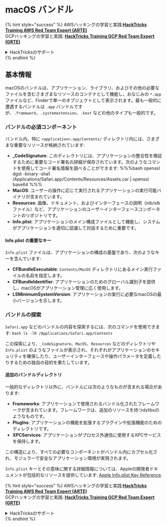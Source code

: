 # macOS バンドル

{% hint style="success" %}
AWSハッキングの学習と実践:<img src="/.gitbook/assets/arte.png" alt="" data-size="line">[**HackTricks Training AWS Red Team Expert (ARTE)**](https://training.hacktricks.xyz/courses/arte)<img src="/.gitbook/assets/arte.png" alt="" data-size="line">\
GCPハッキングの学習と実践: <img src="/.gitbook/assets/grte.png" alt="" data-size="line">[**HackTricks Training GCP Red Team Expert (GRTE)**<img src="/.gitbook/assets/grte.png" alt="" data-size="line">](https://training.hacktricks.xyz/courses/grte)

<details>

<summary>HackTricksのサポート</summary>

* [**サブスクリプションプラン**](https://github.com/sponsors/carlospolop)をチェック！
* 💬 [**Discordグループ**](https://discord.gg/hRep4RUj7f)に参加するか、[**telegramグループ**](https://t.me/peass)に参加するか、**Twitter** 🐦 [**@hacktricks\_live**](https://twitter.com/hacktricks\_live)**をフォロー**してください。
* [**HackTricks**](https://github.com/carlospolop/hacktricks)と[**HackTricks Cloud**](https://github.com/carlospolop/hacktricks-cloud)のGitHubリポジトリにPRを提出してハッキングトリックを共有してください。

</details>
{% endhint %}

## 基本情報

macOSのバンドルは、アプリケーション、ライブラリ、およびその他の必要なファイルを含むさまざまなリソースのコンテナとして機能し、おなじみの `*.app` ファイルなど、Finderで単一のオブジェクトとして表示されます。最も一般的に遭遇するバンドルは `.app` バンドルですが、`.framework`、`.systemextension`、`.kext` などの他のタイプも一般的です。

### バンドルの必須コンポーネント

バンドル内、特に `<application>.app/Contents/` ディレクトリ内には、さまざまな重要なリソースが格納されています:

* **\_CodeSignature**: このディレクトリには、アプリケーションの整合性を検証するために重要なコード署名の詳細が保存されています。次のようなコマンドを使用してコード署名情報を調べることができます: %%%bash openssl dgst -binary -sha1 /Applications/Safari.app/Contents/Resources/Assets.car | openssl base64 %%%
* **MacOS**: ユーザーの操作に応じて実行されるアプリケーションの実行可能バイナリが含まれています。
* **Resources**: 画像、ドキュメント、およびインターフェースの説明（nib/xibファイル）など、アプリケーションのユーザーインターフェースコンポーネントのリポジトリです。
* **Info.plist**: アプリケーションのメイン構成ファイルとして機能し、システムがアプリケーションを適切に認識して対話するために重要です。

#### Info.plist の重要なキー

`Info.plist` ファイルは、アプリケーションの構成の基盤であり、次のようなキーを含んでいます:

* **CFBundleExecutable**: `Contents/MacOS` ディレクトリにあるメイン実行ファイルの名前を指定します。
* **CFBundleIdentifier**: アプリケーションのためのグローバル識別子を提供し、macOSがアプリケーション管理に広く使用します。
* **LSMinimumSystemVersion**: アプリケーションの実行に必要なmacOSの最小バージョンを示します。

### バンドルの探索

`Safari.app` などのバンドルの内容を探索するには、次のコマンドを使用できます: `bash ls -lR /Applications/Safari.app/Contents`

この探索により、`_CodeSignature`、`MacOS`、`Resources` などのディレクトリや `Info.plist` のようなファイルが表示され、それぞれがアプリケーションのセキュリティを確保したり、ユーザーインターフェースや操作パラメータを定義したりするための独自の目的を果たしています。

#### 追加のバンドルディレクトリ

一般的なディレクトリ以外に、バンドルには次のようなものが含まれる場合があります:

* **Frameworks**: アプリケーションで使用されるバンドル化されたフレームワークが含まれています。フレームワークは、追加のリソースを持つdylibsのようなものです。
* **PlugIns**: アプリケーションの機能を拡張するプラグインや拡張機能のためのディレクトリです。
* **XPCServices**: アプリケーションがプロセス外通信に使用するXPCサービスを保持します。

この構造により、すべての必要なコンポーネントがバンドル内にカプセル化され、モジュラーで安全なアプリケーション環境が実現されます。

`Info.plist` キーとその意味に関する詳細情報については、Appleの開発者ドキュメントが包括的なリソースを提供しています: [Apple Info.plist Key Reference](https://developer.apple.com/library/archive/documentation/General/Reference/InfoPlistKeyReference/Introduction/Introduction.html).

{% hint style="success" %}
AWSハッキングの学習と実践:<img src="/.gitbook/assets/arte.png" alt="" data-size="line">[**HackTricks Training AWS Red Team Expert (ARTE)**](https://training.hacktricks.xyz/courses/arte)<img src="/.gitbook/assets/arte.png" alt="" data-size="line">\
GCPハッキングの学習と実践: <img src="/.gitbook/assets/grte.png" alt="" data-size="line">[**HackTricks Training GCP Red Team Expert (GRTE)**<img src="/.gitbook/assets/grte.png" alt="" data-size="line">](https://training.hacktricks.xyz/courses/grte)

<details>

<summary>HackTricksのサポート</summary>

* [**サブスクリプションプラン**](https://github.com/sponsors/carlospolop)をチェック！
* 💬 [**Discordグループ**](https://discord.gg/hRep4RUj7f)に参加するか、[**telegramグループ**](https://t.me/peass)に参加するか、**Twitter** 🐦 [**@hacktricks\_live**](https://twitter.com/hacktricks\_live)**をフォロー**してください。
* [**HackTricks**](https://github.com/carlospolop/hacktricks)と[**HackTricks Cloud**](https://github.com/carlospolop/hacktricks-cloud)のGitHubリポジトリにPRを提出してハッキングトリックを共有してください。

</details>
{% endhint %}
